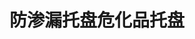 ---
title: "防渗漏托盘危化品托盘"
description: "耐油品，耐化学品"
image : "images/products/leakproof/lp-main.jpg"
bg_image: "images/feature-bg.jpg"
product_categories: ["防渗漏托盘危化品托盘"]
weight: 8
type: "products"
products:
  enable: true
  items:
    - name: "防渗漏-0303"
      specs: "尺寸:30*30*14cm | 重量:kg | 渗漏量:4L"
      image: "images/products/leakproof/lp-3333.jpg" 
    - name: "防渗漏-0403"
      specs: "尺寸:40*30*14cm | 重量:kg | 渗漏量:12L"
      image: "images/products/leakproof/lp-4935.jpg" 
    - name: "防渗漏-0603"
      specs: "尺寸:60*30*14cm | 重量:kg | 渗漏量:20L"
      image: "images/products/leakproof/lp-6636.jpg" 
    - name: "防渗漏-0606"
      specs: "尺寸:60*60*14cm | 重量:kg | 渗漏量:65L"
      image: "images/products/leakproof/lp-6767.jpg" 
    - name: "防渗漏-0707"
      specs: "尺寸:70*70*14cm | 重量:kg | 渗漏量:28L"
      image: "images/products/leakproof/lp-7272.jpg" 
    - name: "防渗漏-1206"
      specs: "尺寸:120*60*14cm | 重量:kg | 渗漏量:45L"
      image: "images/products/leakproof/lp-1206.jpg" 
    - name: "防渗漏-1212-10"
      specs: "尺寸:120*120*14cm | 重量:kg | 渗漏量:65L"
      image: "images/products/leakproof/lp-1212-10.jpg" 
    - name: "防渗漏-1212-17"
      specs: "尺寸:120*120*14cm | 重量:kg | 渗漏量:90L"
      image: "images/products/leakproof/lp-1212-17.jpg" 
    - name: "防渗漏-1306"
      specs: "尺寸:130*60*14cm | 重量:kg | 渗漏量:80L"
      image: "images/products/leakproof/lp-1306.jpg" 
    - name: "防渗漏-1313-15"
      specs: "尺寸:120*100*14cm | 重量:kg | 渗漏量:75L"
      image: "images/products/leakproof/lp-1313-15.jpg" 
    - name: "防渗漏-1313-17"
      specs: "尺寸:130*110*14cm | 重量:kg | 渗漏量:220L"
      image: "images/products/leakproof/lp-1313-17.jpg" 

---